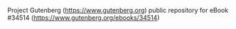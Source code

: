 Project Gutenberg (https://www.gutenberg.org) public repository for eBook #34514 (https://www.gutenberg.org/ebooks/34514)
